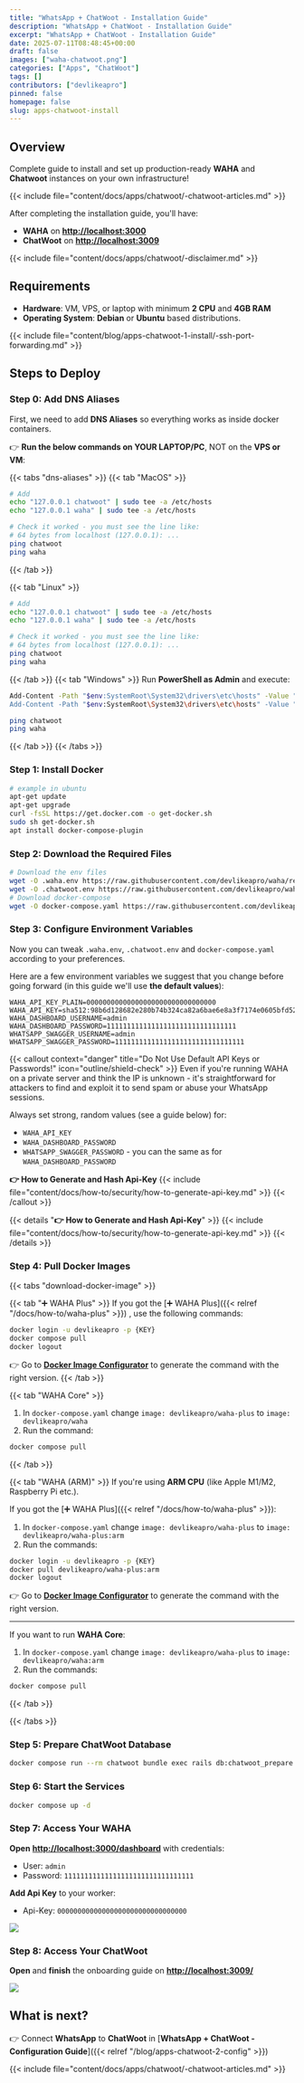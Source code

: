 ```yaml
---
title: "WhatsApp + ChatWoot - Installation Guide"
description: "WhatsApp + ChatWoot - Installation Guide"
excerpt: "WhatsApp + ChatWoot - Installation Guide"
date: 2025-07-11T08:48:45+00:00
draft: false
images: ["waha-chatwoot.png"]
categories: ["Apps", "ChatWoot"]
tags: []
contributors: ["devlikeapro"]
pinned: false
homepage: false
slug: apps-chatwoot-install
---
```


## Overview

Complete guide to install and set up production-ready **WAHA** and **Chatwoot** instances on your own infrastructure!

{{< include file="content/docs/apps/chatwoot/-chatwoot-articles.md" >}}

After completing the installation guide, you'll have:

- **WAHA** on [**http://localhost:3000**](http://localhost:3000)
- **ChatWoot** on [**http://localhost:3009**](http://localhost:3009)

{{< include file="content/docs/apps/chatwoot/-disclaimer.md" >}}

## Requirements

- **Hardware**: VM, VPS, or laptop with minimum **2 CPU** and **4GB RAM**
- **Operating System**: **Debian** or **Ubuntu** based distributions.

{{< include file="content/blog/apps-chatwoot-1-install/-ssh-port-forwarding.md" >}}

## Steps to Deploy

### Step 0: Add DNS Aliases

First, we need to add **DNS Aliases** so everything works as inside docker containers.

👉 **Run the below commands on YOUR LAPTOP/PC**, NOT on the **VPS or VM**:

{{< tabs "dns-aliases" >}}
{{< tab "MacOS" >}}

```bash { title="Add DNS Aliases (MacOS)" }
# Add
echo "127.0.0.1 chatwoot" | sudo tee -a /etc/hosts
echo "127.0.0.1 waha" | sudo tee -a /etc/hosts

# Check it worked - you must see the line like:
# 64 bytes from localhost (127.0.0.1): ...
ping chatwoot
ping waha
```

{{< /tab >}}

{{< tab "Linux" >}}

```bash { title="Add DNS Aliases (Linux)" }
# Add
echo "127.0.0.1 chatwoot" | sudo tee -a /etc/hosts
echo "127.0.0.1 waha" | sudo tee -a /etc/hosts

# Check it worked - you must see the line like:
# 64 bytes from localhost (127.0.0.1): ...
ping chatwoot
ping waha
```

{{< /tab >}}
{{< tab "Windows" >}}
Run **PowerShell as Admin** and execute:

```bash { title="Add DNS Aliases (Windows, PowerShell as Admin)" }
Add-Content -Path "$env:SystemRoot\System32\drivers\etc\hosts" -Value "`n127.0.0.1 chatwoot"
Add-Content -Path "$env:SystemRoot\System32\drivers\etc\hosts" -Value "`n127.0.0.1 waha"

ping chatwoot
ping waha
```

{{< /tab >}}
{{< /tabs >}}

### Step 1: Install Docker

```bash { title="Install Docker" }
# example in ubuntu
apt-get update
apt-get upgrade
curl -fsSL https://get.docker.com -o get-docker.sh
sudo sh get-docker.sh
apt install docker-compose-plugin
```

### Step 2: Download the Required Files

```bash { title="Download files" }
# Download the env files
wget -O .waha.env https://raw.githubusercontent.com/devlikeapro/waha/refs/heads/core/docker-compose/chatwoot/.waha.env
wget -O .chatwoot.env https://raw.githubusercontent.com/devlikeapro/waha/refs/heads/core/docker-compose/chatwoot/.chatwoot.env
# Download docker-compose
wget -O docker-compose.yaml https://raw.githubusercontent.com/devlikeapro/waha/refs/heads/core/docker-compose/chatwoot/docker-compose.yaml
```

### Step 3: Configure Environment Variables

Now you can tweak `.waha.env`, `.chatwoot.env` and `docker-compose.yaml` according to your preferences.

Here are a few environment variables we suggest that you change before going forward (in this guide we'll use **the default values**):

```env { title=".waha.env" }
WAHA_API_KEY_PLAIN=00000000000000000000000000000000
WAHA_API_KEY=sha512:98b6d128682e280b74b324ca82a6bae6e8a3f7174e0605bfd52eb9948fad8984854ec08f7652f32055c4a9f12b69add4850481d9503a7f2225501671d6124648
WAHA_DASHBOARD_USERNAME=admin
WAHA_DASHBOARD_PASSWORD=11111111111111111111111111111111
WHATSAPP_SWAGGER_USERNAME=admin
WHATSAPP_SWAGGER_PASSWORD=11111111111111111111111111111111
```

{{< callout context="danger" title="Do Not Use Default API Keys or Passwords!" icon="outline/shield-check" >}}
Even if you're running WAHA on a private server and think the IP is unknown - it's
straightforward for attackers to find and exploit it to send spam or abuse your WhatsApp sessions.

Always set strong, random values (see a guide below) for:

- `WAHA_API_KEY`
- `WAHA_DASHBOARD_PASSWORD`
- `WHATSAPP_SWAGGER_PASSWORD` - you can the same as for `WAHA_DASHBOARD_PASSWORD`

**👉 How to Generate and Hash Api-Key**
{{< include file="content/docs/how-to/security/how-to-generate-api-key.md" >}}
{{< /callout >}}

{{< details "<b>👉 How to Generate and Hash Api-Key</b>" >}}
{{< include file="content/docs/how-to/security/how-to-generate-api-key.md" >}}
{{< /details >}}

### Step 4: Pull Docker Images

{{< tabs "download-docker-image" >}}

{{< tab "➕ WAHA Plus" >}}
If you got the
[➕ WAHA Plus]({{< relref "/docs/how-to/waha-plus" >}})
, use the following commands:

```bash { title="Pull Docker Images: WAHA Plus" }
docker login -u devlikeapro -p {KEY}
docker compose pull
docker logout
```

👉 Go to
[**Docker Image Configurator**](https://portal.devlike.pro/docker-image)
to generate the command with the right version.
{{< /tab >}}

{{< tab "WAHA Core" >}}

1. In `docker-compose.yaml` change `image: devlikeapro/waha-plus` to `image: devlikeapro/waha`
2. Run the command:

```bash { title="Pull Docker Images: WAHA Core" }
docker compose pull
```

{{< /tab >}}

{{< tab "WAHA (ARM)" >}}
If you're using **ARM CPU** (like Apple M1/M2, Raspberry Pi etc.).

If you got the
[➕ WAHA Plus]({{< relref "/docs/how-to/waha-plus" >}}):

1. In `docker-compose.yaml` change `image: devlikeapro/waha-plus` to `image: devlikeapro/waha-plus:arm`
2. Run the commands:

```bash { title="Pull Docker Images: WAHA Plus (ARM)" }
docker login -u devlikeapro -p {KEY}
docker pull devlikeapro/waha-plus:arm
docker logout
```

👉 Go to
[**Docker Image Configurator**](https://portal.devlike.pro/docker-image)
to generate the command with the right version.

---

If you want to run **WAHA Core**:

1. In `docker-compose.yaml` change `image: devlikeapro/waha-plus` to `image: devlikeapro/waha:arm`
2. Run the commands:

```bash { title="Pull Docker Images: WAHA Core (ARM)" }
docker compose pull
```

{{< /tab >}}

{{< /tabs >}}

### Step 5: Prepare ChatWoot Database

```bash { title="Prepare ChatWoot Database" }
docker compose run --rm chatwoot bundle exec rails db:chatwoot_prepare
```

### Step 6: Start the Services

```bash { title="Start Services" }
docker compose up -d
```

### Step 7: Access Your WAHA

**Open** [**http://localhost:3000/dashboard**](http://localhost:3000/dashboard) with credentials:

- User: `admin`
- Password: `11111111111111111111111111111111`

**Add Api Key** to your worker:

- Api-Key: `00000000000000000000000000000000`

![](waha-dashboard-key.png)

### Step 8: Access Your ChatWoot

**Open** and **finish** the onboarding guide on [**http://localhost:3009/**](http://localhost:3009/)

![](chatwoot-onboarding.png)

## What is next?

👉 Connect **WhatsApp** to **ChatWoot** in
[**WhatsApp + ChatWoot - Configuration Guide**]({{< relref "/blog/apps-chatwoot-2-config" >}})

{{< include file="content/docs/apps/chatwoot/-chatwoot-articles.md" >}}
